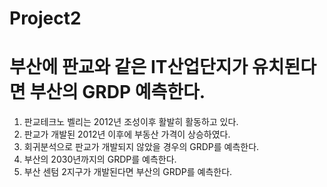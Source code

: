 # Project2
# 부산에 판교와 같은 IT산업단지가 유치된다면 부산의 GRDP 예측한다.
1. 판교테크노 벨리는 2012년 조성이후 활발히 활동하고 있다.
2. 판교가 개발된 2012년 이후에 부동산 가격이 상승하였다.
3. 회귀분석으로 판교가 개발되지 않았을 경우의 GRDP를 예측한다.
4. 부산의 2030년까지의 GRDP를 예측한다.
5. 부산 센텀 2지구가 개발된다면 부산의 GRDP를 예측한다.
